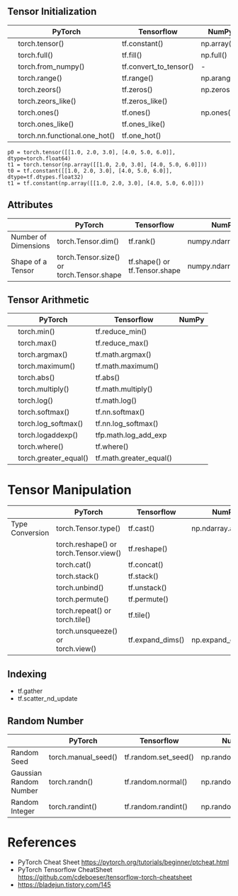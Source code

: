 ## Tensor Initialization
|                           |   PyTorch           |     Tensorflow         |        NumPy       |
|---------------------------|---------------------|------------------------|--------------------|
|                           |   torch.tensor()    |     tf.constant()      |   np.array()       |
|                           |   torch.full()      |     tf.fill()          |   np.full()        |
|                           |  torch.from_numpy() | tf.convert_to_tensor() |         -          |
|                           |  torch.range()      | tf.range()             |  np.arange()       |
|                           |  torch.zeors()      | tf.zeros()             |  np.zeros()        |
|                           |  torch.zeors_like() | tf.zeros_like()        |                    |
|                           |  torch.ones()       | tf.ones()              |  np.ones()         |
|                           |  torch.ones_like()  | tf.ones_like()         |                    |
|                           |  torch.nn.functional.one_hot()  | tf.one_hot()           |                    |


```
p0 = torch.tensor([[1.0, 2.0, 3.0], [4.0, 5.0, 6.0]],  dtype=torch.float64)
t1 = torch.tensor(np.array([[1.0, 2.0, 3.0], [4.0, 5.0, 6.0]]))
t0 = tf.constant([[1.0, 2.0, 3.0], [4.0, 5.0, 6.0]], dtype=tf.dtypes.float32)
t1 = tf.constant(np.array([[1.0, 2.0, 3.0], [4.0, 5.0, 6.0]]))
```
## Attributes
|                           |   PyTorch            |     Tensorflow      |        NumPy          |
|---------------------------|----------------------|---------------------|-----------------------|
|   Number of Dimensions    |   torch.Tensor.dim() |     tf.rank()       |   numpy.ndarray.ndim  |
|   Shape of a Tensor       |   torch.Tensor.size() or<br> torch.Tensor.shape |     tf.shape() or<br> tf.Tensor.shape    |   numpy.ndarray.shape  |

                                                              
## Tensor Arithmetic
|                           |   PyTorch                    |     Tensorflow       |        NumPy       |
|------------------------------|------------------------------|------------------------------|--------------------|
|                              |   torch.min()                |    tf.reduce_min()           |                    | 
|                              |   torch.max()                |    tf.reduce_max()           |                    | 
|                              |   torch.argmax()             |    tf.math.argmax()           |                    | 
|                              |   torch.maximum()            |    tf.math.maximum()   |                    | 
|                              |   torch.abs()                |    tf.abs()              |                    |
|                              |   torch.multiply()           |    tf.math.multiply()       |                    |
|                              |   torch.log()                |    tf.math.log()       |                    |
|                              |   torch.softmax()            |    tf.nn.softmax()   |                    |
|                              |   torch.log_softmax()        |    tf.nn.log_softmax()        |                    |
|                              |   torch.logaddexp()          | tfp.math.log_add_exp |                    |
|                              |   torch.where()              |    tf.where()        |                    |
|                              |   torch.greater_equal()      |    tf.math.greater_equal()    |                    |

# Tensor Manipulation
|                            |   PyTorch                   |     Tensorflow      |        NumPy        |
|----------------------------|-----------------------------|---------------------|---------------------|
| Type Conversion            |   torch.Tensor.type()       |     tf.cast()       | np.ndarray.astype() |
|                            |   torch.reshape() or<br>   torch.Tensor.view()      |     tf.reshape()    |                     |
|                            |   torch.cat()               |     tf.concat()     |                     |
|                            |   torch.stack()             |     tf.stack()      |                     |
|                            |   torch.unbind()            |     tf.unstack()    |                     |
|                            |   torch.permute()           |     tf.permute()    |                     |
|                            |   torch.repeat() or<br> torch.tile()    |     tf.tile()       |                     |
|                            |   torch.unsqueeze() or<br> torch.view()        |     tf.expand_dims()|  np.expand_dims()   |


## Indexing
* tf.gather
* tf.scatter_nd_update



## Random Number

|                            |   PyTorch                   |     Tensorflow        |        NumPy         |
|----------------------------|-----------------------------|-----------------------|----------------------|
|  Random Seed               | torch.manual_seed()         | tf.random.set_seed()  |  np.random.seed()    |
|  Gaussian Random Number    | torch.randn()     | tf.random.normal()    |  np.random.normal()    |
|  Random Integer            | torch.randint()   | tf.random.randint()   |  np.random.randint()   |




# References


* PyTorch Cheat Sheet https://pytorch.org/tutorials/beginner/ptcheat.html
* PyTorch Tensorflow CheatSheet  https://github.com/cdeboeser/tensorflow-torch-cheatsheet
* https://bladejun.tistory.com/145
